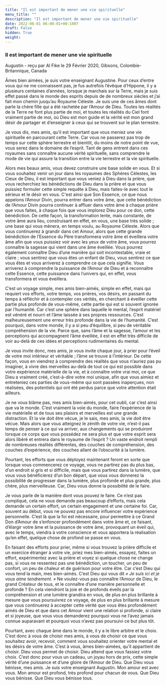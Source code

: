```yaml
---
title: "Il est important de mener une vie spirituelle"
menu_title: ""
description: "Il est important de mener une vie spirituelle"
date: 2022-06-01 06:00:01+00:1007
draft: False
hidden: True
weight:
---
```

### Il est important de mener une vie spirituelle

Augustin - reçu par Al Fike le 29 Février 2020, Gibsons, Colombie-Britannique, Canada

Âmes bien aimées, je suis votre enseignant Augustine. Pour ceux d’entre vous qui ne me connaissent pas, je fus autrefois l’évêque d’Hippone, il y a plusieurs centaines d’années, lorsque je marchais sur la Terre, mais je suis effet passé dans le monde des esprits depuis de de nombreux siècles et j’ai fait mon chemin jusqu’au Royaume Céleste. Je suis une de ces âmes dont parle la chère fille qui a été rachetée par l’Amour de Dieu. Toutes les réalités de la Terre ne font plus partie de moi, et toutes les réalités du Ciel font vraiment partie de moi, où Dieu est mon guide et la vérité est mon grand désir de partager et d’enseigner à ceux qui se trouvent sur le plan terrestre.

Je vous dis, mes amis, qu’il est important que vous meniez une vie spirituelle en parcourant cette Terre. Car vous ne passerez pas trop de temps sur cette sphère terrestre et bientôt, du moins de notre point de vue, vous serez dans le domaine de l’esprit. Tant de gens entrent dans ces royaumes sans connaître aucune vérité spirituelle, sans comprendre le mode de vie qui assure la transition entre la vie terrestre et la vie spirituelle.

Alors mes beaux amis, vous devez construire une base solide en vous. Et si vous souhaitez venir un jour dans les royaumes des Sphères Célestes, les Cieux de Dieu, il est important que vous veniez à Dieu dans la prière, que vous recherchiez les bénédictions de Dieu dans la prière et que vous puissiez formuler cette simple requête à Dieu, mais faites-le avec tout le sérieux et le désir en vous. C'est ainsi que Son Essence, ce que nous appelons l’Amour Divin, pourra entrer dans votre âme, que cette bénédiction de l’Amour Divin pourra continuer à affluer dans votre âme à chaque prière que vous faites, à chaque fois que vous implorez Dieu pour ce don, cette bénédiction. De cette façon, la transformation lente, mais constante, de votre âme aura lieu, construisant en effet, en vous, une base très solide ; une base qui vous mènera, en temps voulu, au Royaume Céleste. Alors que vous continuerez à grandir dans cet Amour, alors que cette grande bénédiction de l’Essence du Père transformera votre âme et éveillera votre âme afin que vous puissiez voir avec les yeux de votre âme, vous pourrez connaître la sagesse qui vient dans une âme éveillée. Vous pourrez également connaître Dieu d’une manière qui soit incontestable, vraie et claire ; vous sentirez que vous êtes un enfant de Dieu, vous sentirez ce que vous êtes et vous arriverez à comprendre ce que cela signifie. Vous arriverez à comprendre la puissance de l’Amour de Dieu et à reconnaître cette Essence, cette puissance dans l’univers qui, en effet, vous transformera et vous éveillera.

C’est un voyage simple, mes amis bien-aimés, simple en effet, mais qui requiert vos efforts, votre temps, vos prières, vos désirs, en passant du temps à réfléchir et à contempler ces vérités, en cherchant à éveiller cette partie plus profonde de vous-même, cette partie qui est si souvent ignorée par l’humanité. Car c’est une sphère dans laquelle le mental, l’esprit matériel est vénéré et nourri et l’âme laissée à ses propres ressources. C’est malheureusement une erreur très profonde dans la vie de l’humanité. C’est pourquoi, dans votre monde, il y a si peu d’équilibre, si peu de véritable compréhension de la vie. Parce que, sans l’âme et la sagesse, l’amour et les perceptions qui accompagnent l’âme éveillée, il est en effet très difficile de voir au-delà de ces idées et perceptions rudimentaires du mental.

Je vous invite donc, mes amis, je vous invite chaque jour, à prier pour l’éveil de votre moi intérieur et véritable ; l’âme se trouve à l’intérieur. De cette façon, vous en viendrez à comprendre des réalités que vous n’auriez pas pu imaginer, à vivre des merveilles au-delà de tout ce qui est possible dans votre expérience matérielle de la vie, et à connaître votre vrai moi, ce que Dieu a vraiment créé, c’est-à-dire votre moi unique, afin que vous aimiez et entreteniez ces parties de vous-même qui sont passées inaperçues, non réalisées, des potentiels qui ont été perdus parce que votre attention était ailleurs.

Je ne vous blâme pas, mes amis bien-aimés, pour cet oubli, car c’est ainsi que va le monde. C’est vraiment la voie du monde, faire l’expérience de la vie matérielle et de tous ses plaisirs et merveilles est une grande distraction. Et la vie doit être vécue, je le sais, mes amis, la vie doit être vécue. Mais alors que vous atteignez le zénith de votre vie, n’est-il pas temps de penser à ce qui va arriver, aux changements qui se produiront lorsque ce corps que vous possédez ne sera plus et que votre esprit sera alors libéré et entrera dans le royaume de l’esprit ? Un vaste endroit rempli de nombreuses réalités différentes, des couches de compréhension, des couches d’expérience, des couches allant de l’obscurité à la lumière.

Pourtant, les efforts que vous déployez maintenant feront en sorte que lorsque vous commencerez ce voyage, vous ne partirez pas du plus bas, d’un endroit si gris et si difficile, mais que vous partirez dans la lumière, que vous vous bénéficierez d’un bon départ, que vous vous donnerez la possibilité de progresser dans la lumière, plus profonde et plus grande, plus chère, plus merveilleuse. Car, Dieu vous donne la possibilité de le faire.

Je vous parle de la manière dont vous pouvez le faire. Ce n’est pas compliqué, cela ne vous demande pas beaucoup d’efforts, mais cela demande un certain effort, un certain engagement et une certaine foi. Car, souvent au début, vous ne pouvez pas encore influencer votre expérience personnelle. C’est là que la foi est nécessaire, pour permettre à ce Grand Don d’Amour de s’enfoncer profondément dans votre âme et, ce faisant, d’élargir votre âme et la puissance de votre âme, provoquant un éveil qui, avec le temps, viendra à votre conscience et vous apportera la réalisation qu’en effet, quelque chose de profond se passe en vous.

En faisant des efforts pour prier, même si vous trouvez la prière difficile et un exercice étranger à votre vie, priez mes bien-aimés, essayez, faites un effort, expérimentez avec la prière et voyez si quelque chose ne change pas, si vous ne ressentez pas une bénédiction, un toucher, un peu de confort, un peu de chaleur et de guérison pour votre être. Car c’est Dieu qui vous tend la main, mes bien-aimés. C’est Dieu qui vous dit *« Je suis ici et je vous aime tendrement. »*  Ne voulez-vous pas connaître l’Amour de Dieu, le grand Créateur de tous, et le connaître d’une manière personnelle et profonde ? En cela viendront la joie et de profonds éveils par la compréhension et une lumière grandira en vous, de plus en plus brillante à mesure que vous poursuivrez ce voyage, de plus en plus brillante à mesure que vous continuerez à accepter cette vérité que vous êtes profondément aimés de Dieu et que dans cet Amour vient une relation si profonde, si claire et si joyeuse, que vous vous demanderez pourquoi vous ne l’avez jamais connue auparavant et pourquoi vous n’avez pas poursuivi ce but plus tôt.

Pourtant, avec chaque âme dans le monde, il y a le libre arbitre et le choix. C’est donc à vous de choisir mes amis, à vous de choisir ce que vous souhaitez avoir, recevoir, comment vous souhaitez orienter votre mental et les désirs de votre âme. C’est à vous, âmes bien-aimées, qu’il appartient de choisir. Dieu vous permet de choisir. Dieu attend que vous fassiez votre choix. C’est donc pour vous un cadeau, un joyau hors de prix, cette simple vérité d’une puissance et d’une gloire de l’Amour de Dieu. Que Dieu vous bénisse, mes amis. Je suis votre enseignant Augustin. Mon amour est avec vous. Mon amour est profond, très profond pour chacun de vous. Que Dieu vous bénisse. Que Dieu vous bénisse tous.



